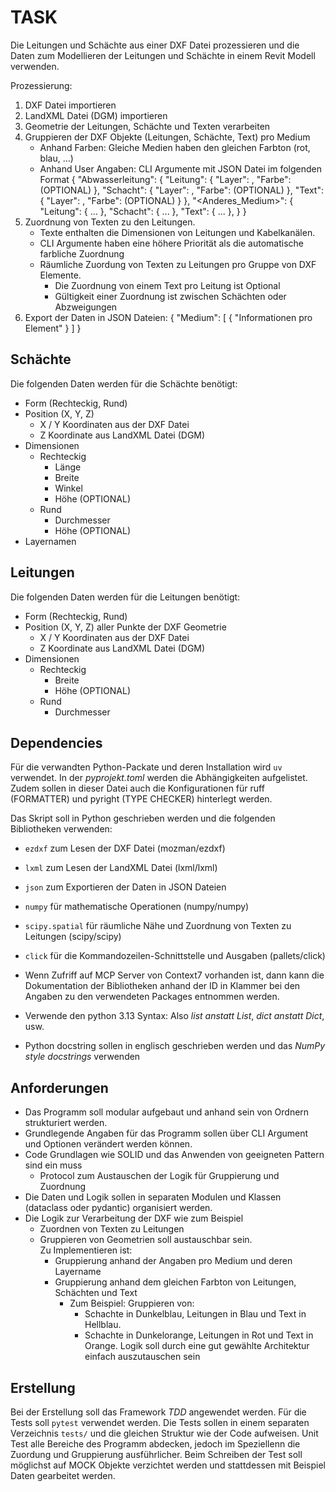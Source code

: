 # TASK

Die Leitungen und Schächte aus einer DXF Datei prozessieren und die Daten zum Modellieren der Leitungen und Schächte in einem Revit Modell verwenden.

Prozessierung:

1. DXF Datei importieren
2. LandXML Datei (DGM) importieren
3. Geometrie der Leitungen, Schächte und Texten verarbeiten
4. Gruppieren der DXF Objekte (Leitungen, Schächte, Text) pro Medium
   - Anhand Farben: Gleiche Medien haben den gleichen Farbton (rot, blau, ...)
   - Anhand User Angaben: CLI Argumente mit JSON Datei im folgenden Format
     { 
        "Abwasserleitung": {
          "Leitung": {
            "Layer": <LayerLeitung>,
            "Farbe": <RGB> (OPTIONAL)
          },
          "Schacht": {
            "Layer": <LayerLeitung>,
            "Farbe": <RGB> (OPTIONAL)
          },
          "Text": {
            "Layer": <LayerLeitung>,
            "Farbe": <RGB> (OPTIONAL)
          }
        },
        "<Anderes_Medium>": {
          "Leitung": {
            ...
          },
          "Schacht": {
            ...
          },
          "Text": {
            ...
          },
        }
     }
4. Zuordnung von Texten zu den Leitungen.
   - Texte enthalten die Dimensionen von Leitungen und Kabelkanälen. 
   - CLI Argumente haben eine höhere Priorität als die automatische farbliche Zuordnung
   - Räumliche Zuordung von Texten zu Leitungen pro Gruppe von DXF Elemente.
     - Die Zuordnung von einem Text pro Leitung ist Optional
     - Gültigkeit einer Zuordnung ist zwischen Schächten oder Abzweigungen
5. Export der Daten in JSON Dateien:
   {
     "Medium": [
       {
         "Informationen pro Element"
       }
     ]
   }

## Schächte

Die folgenden Daten werden für die Schächte benötigt:

- Form (Rechteckig, Rund)
- Position (X, Y, Z)
  - X / Y Koordinaten aus der DXF Datei
  - Z Koordinate aus LandXML Datei (DGM)
- Dimensionen
  - Rechteckig
    - Länge
    - Breite
    - Winkel
    - Höhe (OPTIONAL)
  - Rund
    - Durchmesser
    - Höhe (OPTIONAL)
- Layernamen

## Leitungen

Die folgenden Daten werden für die Leitungen benötigt:

- Form (Rechteckig, Rund)
- Position (X, Y, Z) aller Punkte der DXF Geometrie
  - X / Y Koordinaten aus der DXF Datei
  - Z Koordinate aus LandXML Datei (DGM)
- Dimensionen
  - Rechteckig
    - Breite
    - Höhe (OPTIONAL)
  - Rund
    - Durchmesser

## Dependencies

Für die verwandten Python-Packate und deren Installation wird `uv` verwendet.
In der *pyprojekt.toml* werden die Abhängigkeiten aufgelistet. 
Zudem sollen in dieser Datei auch die Konfigurationen für ruff (FORMATTER) und pyright (TYPE CHECKER) hinterlegt werden.

Das Skript soll in Python geschrieben werden und die folgenden Bibliotheken verwenden:

- `ezdxf` zum Lesen der DXF Datei (mozman/ezdxf)
- `lxml` zum Lesen der LandXML Datei (lxml/lxml)
- `json` zum Exportieren der Daten in JSON Dateien
- `numpy` für mathematische Operationen (numpy/numpy)
- `scipy.spatial` für räumliche Nähe und Zuordnung von Texten zu Leitungen (scipy/scipy)
- `click` für die Kommandozeilen-Schnittstelle und Ausgaben (pallets/click)

- Wenn Zufriff auf MCP Server von Context7 vorhanden ist, dann kann die Dokumentation der Bibliotheken anhand 
  der ID in Klammer bei den Angaben zu den verwendeten Packages entnommen werden.
- Verwende den python 3.13 Syntax: Also *list anstatt List*, *dict anstatt Dict*, usw.
- Python docstring sollen in englisch geschrieben werden und das *NumPy style docstrings* verwenden

## Anforderungen

- Das Programm soll modular aufgebaut und anhand sein von Ordnern strukturiert werden. 
- Grundlegende Angaben für das Programm sollen über CLI Argument und Optionen verändert werden können.
- Code Grundlagen wie SOLID und das Anwenden von geeigneten Pattern sind ein muss
  - Protocol zum Austauschen der Logik für Gruppierung und Zuordnung
- Die Daten und Logik sollen in separaten Modulen und Klassen (dataclass oder pydantic) organisiert werden. 
- Die Logik zur Verarbeitung der DXF wie zum Beispiel 
  - Zuordnen von Texten zu Leitungen 
  - Gruppieren von Geometrien soll austauschbar sein.  
    Zu Implementieren ist:
    - Gruppierung anhand der Angaben pro Medium und deren Layername 
    - Gruppierung anhand dem gleichen Farbton von Leitungen, Schächten und Text
      - Zum Beispiel: 
        Gruppieren von:
        - Schachte in Dunkelblau, Leitungen in Blau und Text in Hellblau.
        - Schachte in Dunkelorange, Leitungen in Rot und Text in Orange.
    Logik soll durch eine gut gewählte Architektur einfach auszutauschen sein

## Erstellung

Bei der Erstellung soll das Framework *TDD* angewendet werden.
Für die Tests soll `pytest` verwendet werden. Die Tests sollen in einem separaten Verzeichnis `tests/` und die gleichen Struktur wie der Code aufweisen.
Unit Test alle Bereiche des Programm abdecken, jedoch im Speziellenn die Zuordung und Gruppierung ausführlicher.
Beim Schreiben der Test soll möglichst auf MOCK Objekte verzichtet werden und stattdessen mit Beispiel Daten gearbeitet werden.

